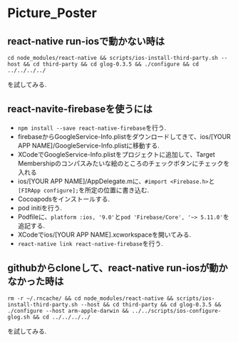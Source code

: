 # Picture_Poster

## react-native run-iosで動かない時は
```
cd node_modules/react-native && scripts/ios-install-third-party.sh --host && cd third-party && cd glog-0.3.5 && ./configure && cd ../../../../
```
を試してみる.

## react-navite-firebaseを使うには
- `npm install --save react-native-firebase`を行う.
- firebaseからGoogleService-Info.plistをダウンロードしてきて、ios/[YOUR APP NAME]/GoogleService-Info.plistに移動する.
- XCodeでGoogleService-Info.plistをプロジェクトに追加して、Target Membershipのコンパスみたいな絵のところのチェックボタンにチェックを入れる
- ios/[YOUR APP NAME]/AppDelegate.mに、`#import <Firebase.h>`と`[FIRApp configure];`を所定の位置に書き込む.
- Cocoapodsをインストールする.
- pod initiを行う.
- Podfileに、`platform :ios, '9.0'`と`pod 'Firebase/Core', '~> 5.11.0'`を追記する.
- XCodeでios/[YOUR APP NAME].xcworkspaceを開いてみる.
- `react-native link react-native-firebase`を行う.

## githubからcloneして、react-native run-iosが動かなかった時は
```
rm -r ~/.rncache/ && cd node_modules/react-native && scripts/ios-install-third-party.sh --host && cd third-party && cd glog-0.3.5 && ./configure --host arm-apple-darwin && ../../scripts/ios-configure-glog.sh && cd ../../../../
```
を試してみる.
